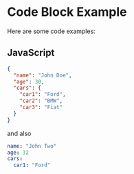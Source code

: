 # Code Block Example

Here are some code examples:

## JavaScript

```json _data_:human
{
  "name": "John Doe",
  "age": 30,
  "cars": {
    "car1": "Ford",
    "car2": "BMW",
    "car3": "Fiat"
  }
}
```

and also

```yaml _data_:human2
name: "John Two"
age: 32
cars:
  car1: "Ford"
```
